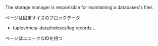 The storage manager is responsible for  maintaining a databases's files

ページは固定サイズのブロックデータ
- tuples/meta-data/indexes/log records...

ページはユニークなIDを持つ


